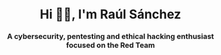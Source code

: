 <div id="header" align="center">
  <h1 align="center">Hi 👋🏻, I'm Raúl Sánchez</h1>
  <h3 align="center">A cybersecurity, pentesting and ethical hacking enthusiast focused on the Red Team</h3>
</div>
